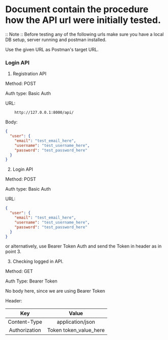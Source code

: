 # Document contain the procedure how the API url were initially tested.

:: Note :: Before testing any of the following urls make sure you have a local DB setup, server running and postman installed.

Use the given URL as Postman's target URL.

### Login API
1. Registration API

Method: POST

Auth type: Basic Auth

URL:
```
    http://127.0.0.1:8000/api/
```

Body:
```json
{
  "user": {
    "email": "test_email_here",
    "username": "test_username_here",
    "password": "test_password_here"
  }
}
```


2. Login API

Method: POST

Auth type: Basic Auth

URL:
```json
{
  "user": {
    "email": "test_email_here",
    "username": "test_username_here",
    "password": "test_password_here"
  }
}
```
or alternatively, use Bearer Token Auth and send the Token in header as in point 3.


3. Checking logged in API.

Method: GET

Auth Type: Bearer Token

No body here, since we are using Bearer Token

Header:

| Key                | Value                   |
|:------------------:|:-----------------------:|
| Content-Type       | application/json        |
| Authorization      | Token token_value_here  |


